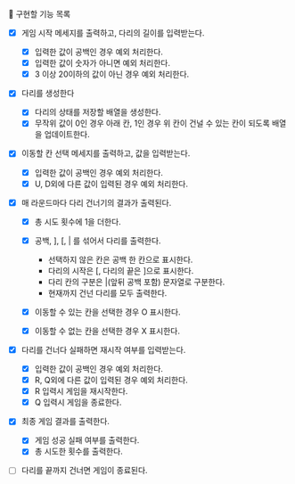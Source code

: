 📌 구현할 기능 목록

- [x] 게임 시작 메세지를 출력하고, 다리의 길이를 입력받는다.

  - [x] 입력한 값이 공백인 경우 예외 처리한다.
  - [x] 입력한 값이 숫자가 아니면 예외 처리한다.
  - [x] 3 이상 20이하의 값이 아닌 경우 예외 처리한다.

- [x] 다리를 생성한다

  - [x] 다리의 상태를 저장할 배열을 생성한다.
  - [x] 무작위 값이 0인 경우 아래 칸, 1인 경우 위 칸이 건널 수 있는 칸이 되도록 배열을 업데이트한다.

- [x] 이동할 칸 선택 메세지를 출력하고, 값을 입력받는다.

  - [x] 입력한 값이 공백인 경우 예외 처리한다.
  - [x] U, D외에 다른 값이 입력된 경우 예외 처리한다.

- [x] 매 라운드마다 다리 건너기의 결과가 출력된다.

  - [x] 총 시도 횟수에 1을 더한다.
  - [x] 공백, ], [, | 를 섞어서 다리를 출력한다.

    - 선택하지 않은 칸은 공백 한 칸으로 표시한다.
    - 다리의 시작은 [, 다리의 끝은 ]으로 표시한다.
    - 다리 칸의 구분은 |(앞뒤 공백 포함) 문자열로 구분한다.
    - 현재까지 건넌 다리를 모두 출력한다.

  - [x] 이동할 수 있는 칸을 선택한 경우 O 표시한다.
  - [x] 이동할 수 없는 칸을 선택한 경우 X 표시한다.

- [x] 다리를 건너다 실패하면 재시작 여부를 입력받는다.

  - [x] 입력한 값이 공백인 경우 예외 처리한다.
  - [x] R, Q외에 다른 값이 입력된 경우 예외 처리한다.
  - [x] R 입력시 게임을 재시작한다.
  - [x] Q 입력시 게임을 종료한다.

- [x] 최종 게임 결과를 출력한다.

  - [x] 게임 성공 실패 여부를 출력한다.
  - [x] 총 시도한 횟수를 출력한다.

- [ ] 다리를 끝까지 건너면 게임이 종료된다.
